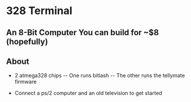 # 328 Terminal
## An 8-Bit Computer You can build for ~$8 (hopefully)

## About

- 2 atmega328 chips 
-- One runs bitlash
-- The other runs the tellymate firmware

- Connect a ps/2 computer and an old television to get started
